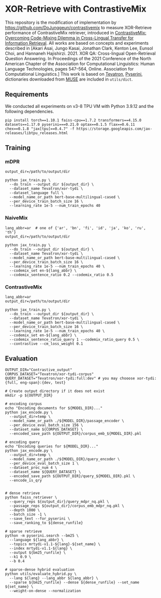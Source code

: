 # XOR-Retrieve with ContrastiveMix
This repository is the modification of implementation by https://github.com/DoJunggeun/contrastivemix to measure XOR-Retrieve performance of ContrastiveMix retriever, introduced in [ContrastiveMix: Overcoming Code-Mixing Dilemma in Cross-Lingual Transfer for Information Retrieval](https://aclanthology.org/2024.naacl-short.17/). All works are based on concepts and experiments described in [Akari Asai, Jungo Kasai, Jonathan Clark, Kenton Lee, Eunsol Choi, and Hannaneh Hajishirzi. 2021. XOR QA: Cross-lingual Open-Retrieval Question Answering. In Proceedings of the 2021 Conference of the North American Chapter of the Association for Computational Linguistics: Human Language Technologies, pages 547–564, Online. Association for Computational Linguistics.]
This work is based on [Tevatron](https://github.com/texttron/tevatron), [Pyserini](https://github.com/castorini/pyserini), dictionaries downloaded from [MUSE](https://github.com/facebookresearch/MUSE) are included in `utils/dict`.



## Requirements
We conducted all experiments on v3-8 TPU VM with Python 3.9.12 and the following dependencies.
```
pip install torch==1.10.1 faiss-cpu==1.7.2 transformers==4.15.0 datasets==1.17.0 pyserini===0.21.0 optax==0.1.5 flax==0.6.11 chex==0.1.8 "jax[tpu]==0.4.7" -f https://storage.googleapis.com/jax-releases/libtpu_releases.html
```

## Training
### mDPR
```
output_dir=/path/to/output/dir

python jax_train.py \
  --do_train --output_dir ${output_dir} \
  --dataset_name Tevatron/xor-tydi \
  --dataset_language full \
  --model_name_or_path bert-base-multilingual-cased \
  --per_device_train_batch_size 16 \
  --learning_rate 1e-5 --num_train_epochs 40
```

### NaiveMix
```
lang_abbr=ar  # one of {'ar', 'bn', 'fi', 'id', 'ja', 'ko', 'ru', 'th'}
output_dir=/path/to/output/dir

python jax_train.py \
  --do_train --output_dir ${output_dir} \
  --dataset_name Tevatron/xor-tydi \
  --model_name_or_path bert-base-multilingual-cased \
  --per_device_train_batch_size 16 \
  --learning_rate 1e-5 --num_train_epochs 40 \
  --codemix_set en-${lang_abbr} \
  --codemix_sentence_ratio 0.2 --codemix_ratio 0.5 
```

### ContrastiveMix
```
lang_abbr=ar
output_dir=/path/to/output/dir

python jax_train.py \
  --do_train --output_dir ${output_dir} \
  --dataset_name Tevatron/xor-tydi \
  --model_name_or_path bert-base-multilingual-cased \
  --per_device_train_batch_size 16 \
  --learning_rate 1e-5 --num_train_epochs 40 \
  --codemix_set en-${lang_abbr} \
  --codemix_sentence_ratio_query 1 --codemix_ratio_query 0.5 \
  --contrastive --cm_loss_weight 0.1
```

## Evaluation
```
OUTPUT_DIR="Contrastive_output"
CORPUS_DATASET="Tevatron/xor-tydi-corpus"
QUERY_DATASET="Tevatron/xor-tydi:full:dev" # you may chooose xor-tydi:{full, eng-span}:{dev, test}

# Create output directory if it does not exist
mkdir -p ${OUTPUT_DIR}

# encoding corpus
echo "Encoding documents for ${MODEL_DIR}..."
python jax_encode.py \
  --output_dir=temp \
  --model_name_or_path ./${MODEL_DIR}/passage_encoder \
  --per_device_eval_batch_size 156 \
  --dataset_name ${CORPUS_DATASET} \
  --encoded_save_path ${OUTPUT_DIR}/corpus_emb_${MODEL_DIR}.pkl

# encoding query
echo "Encoding queries for ${MODEL_DIR}..."
python jax_encode.py \
  --output_dir=temp \
  --model_name_or_path ./${MODEL_DIR}/query_encoder \
  --per_device_eval_batch_size 1 \
  --dataset_proc_num 4 \
  --dataset_name ${QUERY_DATASET} \
  --encoded_save_path ${OUTPUT_DIR}/query_${MODEL_DIR}.pkl \
  --encode_is_qry


# dense retrieve
python faiss_retriever \
  --query_reps ${output_dir}/query_mdpr_nq.pkl \
  --passage_reps ${output_dir}/corpus_emb_mdpr_nq.pkl \
  --depth 1000 \
  --batch_size -1 \
  --save_text --for_pyserini \
  --save_ranking_to ${dense_runfile}

# sparse retrieve
python -m pyserini.search --bm25 \
  --language ${lang_abbr} \
  --topics mrtydi-v1.1-${lang}-${set_name} \
  --index mrtydi-v1.1-${lang} \
  --output ${bm25_runfile} \
  --k1 0.9 \
  --b 0.4

# sparse-dense hybrid evaluation
python utils/evaluate_hybrid.py \
  --lang ${lang} --lang_abbr ${lang_abbr} \
  --sparse ${bm25_runfile} --dense ${dense_runfile} --set_name ${set_name} \
  --weight-on-dense --normalization
```

